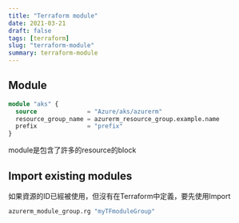 ```yaml
---
title: "Terraform module"
date: 2021-03-21
draft: false
tags: [terraform]
slug: "terraform-module"
summary: terraform-module
---
```


## Module

```terraform
module "aks" {
  source              = "Azure/aks/azurerm"
  resource_group_name = azurerm_resource_group.example.name
  prefix              = "prefix"
}
```

module是包含了許多的resource的block

## Import existing modules

如果資源的ID已經被使用，但沒有在Terraform中定義，要先使用Import

```bash
azurerm_module_group.rg "myTFmoduleGroup"
```

